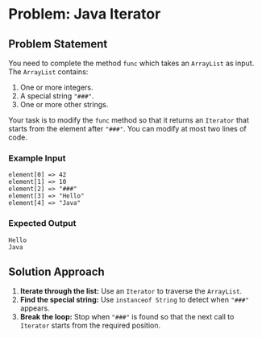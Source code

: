 # Problem: Java Iterator

## Problem Statement
You need to complete the method `func` which takes an `ArrayList` as input. The `ArrayList` contains:

1. One or more integers.
2. A special string `"###"`.
3. One or more other strings.

Your task is to modify the `func` method so that it returns an `Iterator` that starts from the element after `"###"`. You can modify at most two lines of code.

### Example Input
```
element[0] => 42
element[1] => 10
element[2] => "###"
element[3] => "Hello"
element[4] => "Java"
```

### Expected Output
```
Hello
Java
```

## Solution Approach
1. **Iterate through the list:** Use an `Iterator` to traverse the `ArrayList`.
2. **Find the special string:** Use `instanceof String` to detect when `"###"` appears.
3. **Break the loop:** Stop when `"###"` is found so that the next call to `Iterator` starts from the required position.
